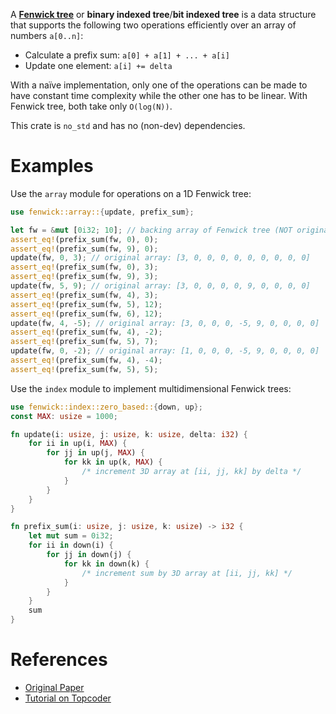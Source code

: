 A [**Fenwick tree**][wiki] or **binary indexed tree**/**bit indexed tree** is a data structure
that supports the following two operations efficiently over an array of numbers `a[0..n]`:

- Calculate a prefix sum: `a[0] + a[1] + ... + a[i]`
- Update one element: `a[i] += delta`

With a naïve implementation, only one of the operations can be made to have constant time
complexity while the other one has to be linear. With Fenwick tree, both take only `O(log(N))`.

This crate is `no_std` and has no (non-dev) dependencies.

[wiki]: https://en.wikipedia.org/wiki/Fenwick_tree

# Examples

Use the `array` module for operations on a 1D Fenwick tree:

```rust
use fenwick::array::{update, prefix_sum};

let fw = &mut [0i32; 10]; // backing array of Fenwick tree (NOT original array!)
assert_eq!(prefix_sum(fw, 0), 0);
assert_eq!(prefix_sum(fw, 9), 0);
update(fw, 0, 3); // original array: [3, 0, 0, 0, 0, 0, 0, 0, 0, 0]
assert_eq!(prefix_sum(fw, 0), 3);
assert_eq!(prefix_sum(fw, 9), 3);
update(fw, 5, 9); // original array: [3, 0, 0, 0, 0, 9, 0, 0, 0, 0]
assert_eq!(prefix_sum(fw, 4), 3);
assert_eq!(prefix_sum(fw, 5), 12);
assert_eq!(prefix_sum(fw, 6), 12);
update(fw, 4, -5); // original array: [3, 0, 0, 0, -5, 9, 0, 0, 0, 0]
assert_eq!(prefix_sum(fw, 4), -2);
assert_eq!(prefix_sum(fw, 5), 7);
update(fw, 0, -2); // original array: [1, 0, 0, 0, -5, 9, 0, 0, 0, 0]
assert_eq!(prefix_sum(fw, 4), -4);
assert_eq!(prefix_sum(fw, 5), 5);
```

Use the `index` module to implement multidimensional Fenwick trees:

```rust
use fenwick::index::zero_based::{down, up};
const MAX: usize = 1000;

fn update(i: usize, j: usize, k: usize, delta: i32) {
    for ii in up(i, MAX) {
        for jj in up(j, MAX) {
            for kk in up(k, MAX) {
                /* increment 3D array at [ii, jj, kk] by delta */
            }
        }
    }
}

fn prefix_sum(i: usize, j: usize, k: usize) -> i32 {
    let mut sum = 0i32;
    for ii in down(i) {
        for jj in down(j) {
            for kk in down(k) {
                /* increment sum by 3D array at [ii, jj, kk] */
            }
        }
    }
    sum
}
```

# References

* [Original Paper](http://citeseerx.ist.psu.edu/viewdoc/summary?doi=10.1.1.14.8917)
* [Tutorial on Topcoder](https://www.topcoder.com/community/data-science/data-science-tutorials/binary-indexed-trees/)

